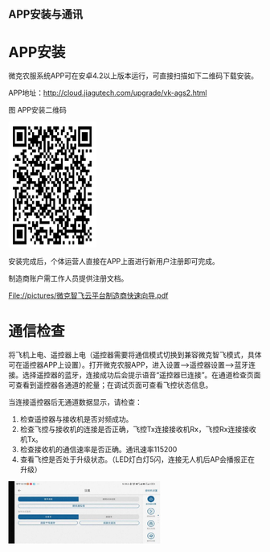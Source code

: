 ## APP安装与通讯


# APP安装

微克农服系统APP可在安卓4.2以上版本运行，可直接扫描如下二维码下载安装。

APP地址：<http://cloud.jiagutech.com/upgrade/vk-ags2.html>

图 APP安装二维码

   <img src="pictures/APP二维码.png" width="35%" height="250"> 

安装完成后，个体运营人直接在APP上面进行新用户注册即可完成。

制造商账户需工作人员提供注册文档。

<file src="pictures/微克智飞云平台制造商快速向导.pdf">

<File://pictures/微克智飞云平台制造商快速向导.pdf>

# 通信检查

将飞机上电、遥控器上电（遥控器需要将通信模式切换到兼容微克智飞模式，具体可在遥控器APP上设置）。打开微克农服APP，进入设置--\>遥控器设置--\>蓝牙连接。选择遥控器的蓝牙，连接成功后会提示语音“遥控器已连接”。在通道检查页面可查看到遥控器各通道的舵量；在调试页面可查看飞控状态信息。

当连接遥控器后无通道数据显示，请检查：

1.  检查遥控器与接收机是否对频成功。
2.  检查飞控与接收机的连接是否正确，飞控Tx连接接收机Rx，飞控Rx连接接收机Tx。
3.  检查接收机的通信速率是否正确。通讯速率115200
4.  查看飞控是否处于升级状态。（LED灯白灯5闪，连接无人机后AP会播报正在升级）

   <img src="pictures/遥控器连接.jpeg" width="60%"> 